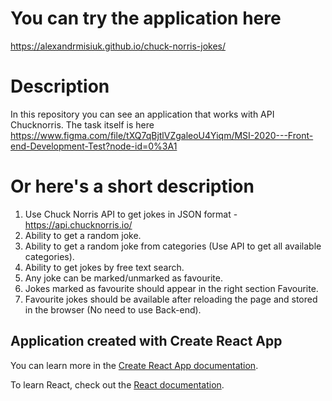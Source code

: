 # You can try the application here

https://alexandrmisiuk.github.io/chuck-norris-jokes/

# Description

In this repository you can see an application that works with API Chucknorris.
The task itself is here https://www.figma.com/file/tXQ7qBjtlVZgaleoU4Yiqm/MSI-2020---Front-end-Development-Test?node-id=0%3A1

# Or here's a short description

1. Use Chuck Norris API to get jokes in JSON format - https://api.chucknorris.io/
2. Ability to get a random joke.
3. Ability to get a random joke from categories (Use API to get all available categories).
4. Ability to get jokes by free text search.
5. Any joke can be marked/unmarked as favourite.
6. Jokes marked as favourite should appear in the right section Favourite.
7. Favourite jokes should be available after reloading the page and stored in the browser
   (No need to use Back-end).

## Application created with Create React App

You can learn more in the [Create React App documentation](https://facebook.github.io/create-react-app/docs/getting-started).

To learn React, check out the [React documentation](https://reactjs.org/).
